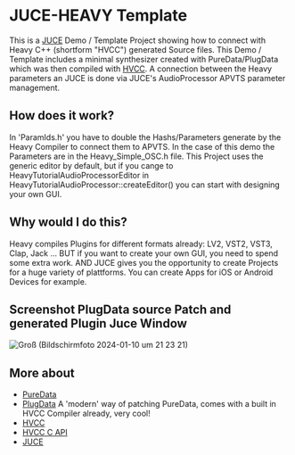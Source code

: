 # JUCE-HEAVY Template
This is a [JUCE](https://juce.com) Demo / Template Project showing how to connect with Heavy C++ (shortform "HVCC") generated Source files.
This Demo / Template includes a minimal synthesizer created with PureData/PlugData which was then compiled with [HVCC](https://github.com/Wasted-Audio/hvcc). A connection between the Heavy parameters an JUCE is done via JUCE's AudioProcessor APVTS parameter management.

## How does it work?
In 'ParamIds.h' you have to double the Hashs/Parameters generate by the Heavy Compiler to connect them to APVTS. In the case of this demo the Parameters are in the Heavy_Simple_OSC.h file.
This Project uses the generic editor by default, but if you cange to HeavyTutorialAudioProcessorEditor in HeavyTutorialAudioProcessor::createEditor() you can start with designing your own GUI. 


## Why would I do this?
Heavy compiles Plugins for different formats already: LV2, VST2, VST3, Clap, Jack ... 
BUT if you want to create your own GUI, you need to spend some extra work.
AND JUCE gives you the opportunity to create Projects for a huge variety of plattforms. You can create Apps for iOS or Android Devices for example.



## Screenshot PlugData source Patch and generated Plugin Juce Window

![Groß (Bildschirmfoto 2024-01-10 um 21 23 21)](https://github.com/o-g-sus/JUCE-HEAVY/assets/1574482/965c4212-811f-4418-bd54-f9096a2225e6)


## More about
- [PureData](https://puredata.info)
- [PlugData](https://plugdata.org) A 'modern' way of patching PureData, comes with a built in HVCC Compiler already, very cool! 
- [HVCC](https://github.com/Wasted-Audio/hvcc)
- [HVCC C API](https://wasted-audio.github.io/hvcc/docs/05.c.html)
- [JUCE](https://juce.com)
